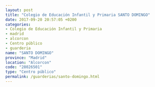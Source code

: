 ```yaml
---
layout: post
title: "Colegio de Educación Infantil y Primaria SANTO DOMINGO"
date: 2017-09-20 20:57:05 +0200
categories:
- Colegio de Educación Infantil y Primaria
- madrid
- alcorcon
- Centro público
- guarderia
name: "SANTO DOMINGO"
province: "Madrid"
location: "Alcorcon"
code: "28026501"
type: "Centro público"
permalink: /guarderias/santo-domingo.html
---
```

